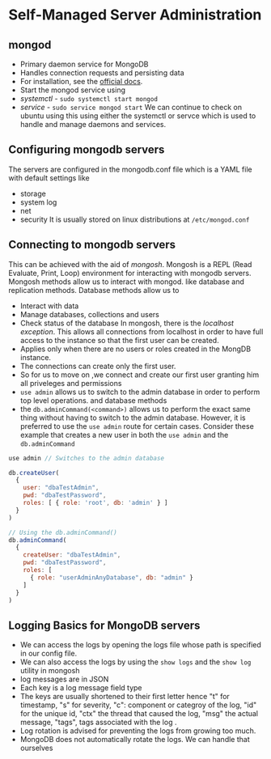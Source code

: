 # Self-Managed Server Administration


## mongod
* Primary daemon service for MongoDB
* Handles connection requests and persisting data
* For installation, see the [official docs](https://www.mongodb.com/docs/manual/installation/).
* Start the mongod service using
 * *systemctl* - `sudo systemctl start mongod`
 * *service* - `sudo service mongod start`
 We can continue to check on ubuntu using this using either the systemctl or servce which is used to handle and manage daemons and services.

## Configuring mongodb servers
The servers are configured in the mongodb.conf file which is a YAML file with default settings like 
* storage
* system log
* net
* security
It is usually stored on linux distributions at `/etc/mongod.conf`

## Connecting to mongodb servers
This can be achieved with the aid of *mongosh*. Mongosh is a REPL (Read Evaluate, Print, Loop) environment for interacting with mongodb servers. Mongosh methods allow us to interact with mongod. like database and replication methods.
Database methods allow us to 
* Interact with data
* Manage databases, collections and users
* Check status of the database
In mongosh, there is the *localhost exception*. This allows all connections from localhost in order to have full access to the instance so that the first user can be created.
* Applies only when there are no users or roles created in the MongDB instance.
* The connections can create only the first user.
* So for us to move on ,we connect and create our first user granting him all priveleges and permissions
* `use admin` allows us to switch to the admin database in order to perform top level operations. and database methods
* the `db.adminCommand(<command>)` allows us to perform the exact same thing without having to switch to the admin database. However, it is preferred to use the `use admin` route for certain cases. Consider these example that creates a new user in both the `use admin` and the `db.adminCommand`
```javascript
use admin // Switches to the admin database

db.createUser(
  {
    user: "dbaTestAdmin",
    pwd: "dbaTestPassword",
    roles: [ { role: 'root', db: 'admin' } ]
  }
)

// Using the db.adminCommand()
db.adminCommand(
  {
    createUser: "dbaTestAdmin",
    pwd: "dbaTestPassword",
    roles: [
      { role: "userAdminAnyDatabase", db: "admin" }
    ]
  }
)
```

## Logging Basics for MongoDB servers

* We can access the logs by opening the logs file whose path is specified in our config file.
* We can also access the logs by using the `show logs` and the `show log` utility in mongosh
* log messages are in JSON
* Each key is a log message field type
* The keys are usually shortened to their first letter hence "t" for timestamp, "s" for severity, "c": component  or categroy of the log, "id"  for the unique id, "ctx" the thread that caused the log, "msg" the actual message, "tags", tags associated with the log .
* Log rotation is advised for preventing the logs from growing too much.
* MongoDB does not automatically rotate the logs. We can handle that ourselves

